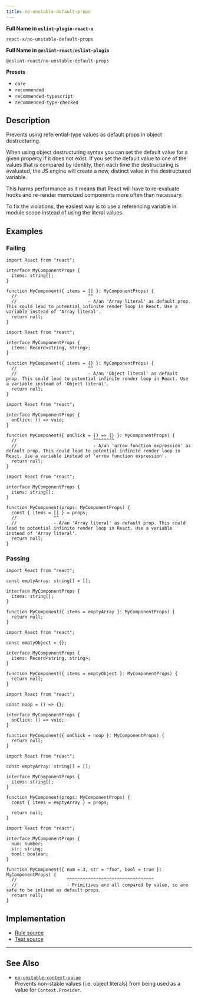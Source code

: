 ```yaml
---
title: no-unstable-default-props
---
```


**Full Name in `eslint-plugin-react-x`**

```plain copy
react-x/no-unstable-default-props
```

**Full Name in `@eslint-react/eslint-plugin`**

```plain copy
@eslint-react/no-unstable-default-props
```

**Presets**

- `core`
- `recommended`
- `recommended-typescript`
- `recommended-type-checked`

## Description

Prevents using referential-type values as default props in object destructuring.

When using object destructuring syntax you can set the default value for a given property if it does not exist. If you set the default value to one of the values that is compared by identity, then each time the destructuring is evaluated, the JS engine will create a new, distinct value in the destructured variable.

This harms performance as it means that React will have to re-evaluate hooks and re-render memoized components more often than necessary.

To fix the violations, the easiest way is to use a referencing variable in module scope instead of using the literal values.

## Examples

### Failing

```tsx
import React from "react";

interface MyComponentProps {
  items: string[];
}

function MyComponent({ items = [] }: MyComponentProps) {
  //                           ^^
  //                           - A/an 'Array literal' as default prop. This could lead to potential infinite render loop in React. Use a variable instead of 'Array literal'.
  return null;
}
```

```tsx
import React from "react";

interface MyComponentProps {
  items: Record<string, string>;
}

function MyComponent({ items = {} }: MyComponentProps) {
  //                           ^^
  //                           - A/an 'Object literal' as default prop. This could lead to potential infinite render loop in React. Use a variable instead of 'Object literal'.
  return null;
}
```

```tsx
import React from "react";

interface MyComponentProps {
  onClick: () => void;
}

function MyComponent({ onClick = () => {} }: MyComponentProps) {
  //                             ^^^^^^^^
  //                             - A/an 'arrow function expression' as default prop. This could lead to potential infinite render loop in React. Use a variable instead of 'arrow function expression'.
  return null;
}
```

```tsx
import React from "react";

interface MyComponentProps {
  items: string[];
}

function MyComponent(props: MyComponentProps) {
  const { items = [] } = props;
  //              ^^
  //              - A/an 'Array literal' as default prop. This could lead to potential infinite render loop in React. Use a variable instead of 'Array literal'.
  return null;
}
```

### Passing

```tsx
import React from "react";

const emptyArray: string[] = [];

interface MyComponentProps {
  items: string[];
}

function MyComponent({ items = emptyArray }: MyComponentProps) {
  return null;
}
```

```tsx
import React from "react";

const emptyObject = {};

interface MyComponentProps {
  items: Record<string, string>;
}

function MyComponent({ items = emptyObject }: MyComponentProps) {
  return null;
}
```

```tsx
import React from "react";

const noop = () => {};

interface MyComponentProps {
  onClick: () => void;
}

function MyComponent({ onClick = noop }: MyComponentProps) {
  return null;
}
```

```tsx
import React from "react";

const emptyArray: string[] = [];

interface MyComponentProps {
  items: string[];
}

function MyComponent(props: MyComponentProps) {
  const { items = emptyArray } = props;

  return null;
}
```

```tsx
import React from "react";

interface MyComponentProps {
  num: number;
  str: string;
  bool: boolean;
}

function MyComponent({ num = 3, str = "foo", bool = true }: MyComponentProps) {
  //                   ^^^^^^^^^^^^^^^^^^^^^^^^^^^^^^^^^
  //                   - Primitives are all compared by value, so are safe to be inlined as default props.
  return null;
}
```

## Implementation

- [Rule source](https://github.com/Rel1cx/eslint-react/tree/main/packages/plugins/eslint-plugin-react-x/src/rules/no-unstable-default-props.ts)
- [Test source](https://github.com/Rel1cx/eslint-react/tree/main/packages/plugins/eslint-plugin-react-x/src/rules/no-unstable-default-props.spec.ts)

---

## See Also

- [`no-unstable-context-value`](./no-unstable-context-value)\
  Prevents non-stable values (i.e. object literals) from being used as a value for `Context.Provider`.
